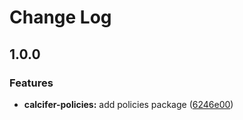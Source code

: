 # Change Log

## 1.0.0

### Features

* **calcifer-policies:** add policies package ([6246e00](https://github.com/alferpal/calcifer/commit/6246e00900118f13bfd2f9383f08c1f9c1ad9749))
